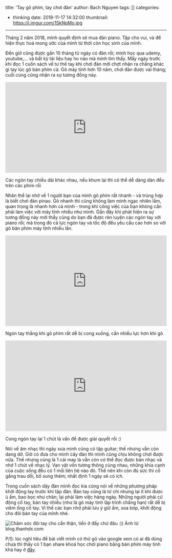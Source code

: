 title: 'Tay gõ phím, tay chơi đàn'
author: Bach Nguyen
tags: []
categories:
  - thinking
date: 2018-11-17 14:32:00
thumbnail: https://i.imgur.com/1SkNpMo.jpg
---
Tháng 2 năm 2018, mình quyết định sẽ mua đàn piano. Tập cho vui, và để hiện thực hoá mong ước của mình từ thời còn học sinh của mình.

Đến giờ cũng được gần 10 tháng từ ngày có đàn rồi; mình học qua udemy, youtube,... và bất kỳ tài liệu hay ho nào mà mình tìm thấy. Mấy ngày trước khi đọc 1 cuốn sách về tư thế tay khi chơi đàn mới chợt nhận ra chẳng khác gì tay lúc gõ bàn phím cả. Gõ máy tính hơn 10 năm, chơi đàn được vài tháng; cuối cùng cũng nhận ra sự tương đồng này.

<!-- more -->

<div style="width:100%;height:0;padding-bottom:56%;position:relative;"><iframe src="https://giphy.com/embed/fQl5LjndfVKLlPX25G" width="100%" height="100%" style="position:absolute" frameBorder="0" class="giphy-embed" allowFullScreen></iframe></div><p><span class="caption">Các ngón tay chiều dài khác nhau, nếu khum lại thì có thể dễ dàng dàn đều trên các phím rồi</span></p>

Nhân thể lại nhớ về 1 người bạn của mình gõ phím rất nhanh - và trùng hợp là biết chơi đàn pinao. Gõ nhanh thì cũng không làm mình ngạc nhiên lắm, quan trọng là nhanh hơn cả mình - trong khi công việc của bạn không cần phải làm việc với máy tính nhiều như mình. Gần đây khi phát hiện ra sự tương đồng này mới thấy cũng do bạn đã được rèn luyện các ngón tay với piano rồi; mà trong đó cả lực ngón tay và tốc độ đều yêu cầu cao hơn so với gõ bàn phím máy tính nhiều lần.

<div style="width:100%;height:0;padding-bottom:56%;position:relative;"><iframe src="https://giphy.com/embed/Wv7Vit5TNTaLeD2HNX" width="100%" height="100%" style="position:absolute" frameBorder="0" class="giphy-embed" allowFullScreen></iframe></div><p><span class="caption">Ngón tay thẳng khi gõ phím rất dễ bị cong xuống; cần nhiều lực hơn khi gõ</span></p>

<div style="width:100%;height:0;padding-bottom:56%;position:relative;"><iframe src="https://giphy.com/embed/22Q6YQethHw0nknqVh" width="100%" height="100%" style="position:absolute" frameBorder="0" class="giphy-embed" allowFullScreen></iframe></div><p><span class="caption">Cong ngón tay lại 1 chút là vấn đề được giải quyết rồi :) </span></p>

Nói về âm nhạc thì ngày xưa mình cũng có tập guitar; thế nhưng vẫn còn dang dở. Giờ có đưa cho mình cây đàn thì mình cũng chịu không chơi được nữa. Thế nhưng cũng là 1 cái may là vẫn còn có thể đọc được bản nhạc và nhớ 1 chút về nhạc lý. Vạn vật vốn tương thông cùng nhau, những khía cạnh của cuộc sống đều có 1 mối liên hệ nào đó. Thế nên khi còn đủ sức thì cố gắng trau dồi, bổ sung thêm; nhất định 1 ngày sẽ có ích.


Trong cuốn sách dậy đàn mình đọc kia cũng nói về những phương pháp khởi động tay trước khi tập đàn. Bàn tay cũng là tứ chi nhưng lại ít khi được ủ ấm, bao bọc như chân; lại phải làm việc hàng ngày. Những người phải cử động cổ tay, bàn tay nhiều (như là gõ máy tính lập trình chẳng hạn) rất dễ bị viêm ống cổ tay. Vì thế các bạn nhớ phải lưu ý giữ ấm, xoa bóp, khởi động cho đôi bàn tay của mình nhé.

![Chăm sóc đôi tay cho cẩn thận, tiền ở đấy chứ đâu :)) Ảnh từ blog.thanhdx.com](https://i.imgur.com/1SkNpMo.jpg)

P/S: lúc nghĩ tiêu đề bài viết mình có thử gõ vào google xem có ai đã dùng chưa thì thấy có 1 bạn share khoá học chơi piano bằng bàn phím máy tính khá hay ở [đây](http://vuthanhluan.com/day-01-30-ngay-de-choi-piano-bang-ban-phim-may-tinh/).
